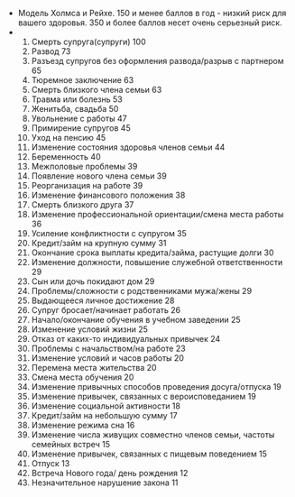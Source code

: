 - Модель Холмса и Рейхе.
  150 и менее баллов в год - низкий риск для вашего здоровья.
  350 и более баллов несет очень серьезный риск.
- 1. Смерть супруга(супруги) 100
  2. Развод 73
  3. Разъезд супругов без оформления развода/разрыв с партнером 65
  4. Тюремное заключение 63
  5. Смерть близкого члена семьи 63
  6. Травма или болезнь 53
  7. Женитьба, свадьба 50
  8. Увольнение с работы 47
  9. Примирение супругов 45
  10. Уход на пенсию 45
  11. Изменение состояния здоровья членов семьи 44
  12. Беременность 40
  13. Межполовые проблемы 39
  14. Появление нового члена семьи 39
  15. Реорганизация на работе 39
  16. Изменение финансового положения 38
  17. Смерть близкого друга 37
  18. Изменение профессиональной ориентации/смена места работы 36
  19. Усиление конфликтности с супругом 35
  20. Кредит/займ на крупную сумму 31
  21. Окончание срока выплаты кредита/займа, растущие долги 30
  22. Изменение должности, повышение служебной ответственности 29
  23. Сын или дочь покидают дом 29
  24. Проблемы/сложности с родственниками мужа/жены 29
  25. Выдающееся личное достижение 28
  26. Супруг бросает/начинает работать 26
  27. Начало/окончание обучения в учебном заведении 25
  28. Изменение условий жизни 25
  29. Отказ от каких-то индивидуальных привычек 24
  30. Проблемы с начальством/на работе 23
  31. Изменение условий и часов работы 20
  32. Перемена места жительства 20
  33. Смена места обучения 20
  34. Изменение привычных способов проведения досуга/отпуска 19
  35. Изменение привычек, связанных с вероисповеданием 19
  36. Изменение социальной активности 18
  37. Кредит/займ на небольшую сумму 17
  38. Изменение режима сна 16
  39. Изменение числа живущих совместно членов семьи, частоты семейных встреч 15
  40. Изменение привычек, связанных с пищевым поведением 15
  41. Отпуск 13
  42. Встреча Нового года/ день рождения 12
  43. Незначительное нарушение закона 11